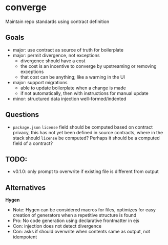 # converge

Maintain repo standards using contract definition

## Goals
- major: use contract as source of truth for boilerplate
- major: permit divergence, not exceptions
	- divergence should have a cost
	- the cost is an incentive to converge by upstreaming or removing exceptions
	- that cost can be anything; like a warning in the UI
- major: support migrations
	- able to update boilerplate when a change is made
	- if not automatically, then with instructions for manual update
- minor: structured data injection well-formed/indented

## Questions
- `package.json` `license` field should be computed based on contract privacy, this has not yet been defined in source
  contracts, where in the stack should `license` be computed? Perhaps it should be a computed field of a contract?

## TODO:
- v0.1.0: only prompt to overwrite if existing file is different from output

## Alternatives

**Hygen**
- Note: Hygen can be considered macros for files, optimizes for easy creation of generators when a repetitive
  structure is found
- Pro: No code generation using declarative frontmatter in ejs
- Con: injection does not detect divergence
- Con: asks if should overwrite when contents same as output, not idempotent
